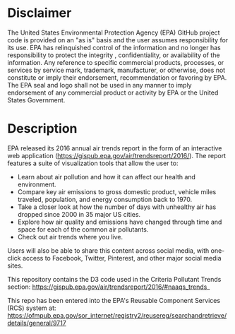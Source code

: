 # Disclaimer
The United States Environmental Protection Agency (EPA) GitHub project code is provided on an "as is" basis and the user assumes responsibility for its use.  EPA has relinquished control of the information and no longer has responsibility to protect the integrity , confidentiality, or availability of the information.  Any reference to specific commercial products, processes, or services by service mark, trademark, manufacturer, or otherwise, does not constitute or imply their endorsement, recommendation or favoring by EPA.  The EPA seal and logo shall not be used in any manner to imply endorsement of any commercial product or activity by EPA or the United States Government.

# Description
EPA released its 2016 annual air trends report in the form of an interactive web application (https://gispub.epa.gov/air/trendsreport/2016/). The report features a suite of visualization tools that allow the user to:
  *	Learn about air pollution and how it can affect our health and environment.
  *	Compare key air emissions to gross domestic product, vehicle miles traveled, population, and energy consumption back to 1970. 
  *	Take a closer look at how the number of days with unhealthy air has dropped since 2000 in 35 major US cities.
  *	Explore how air quality and emissions have changed through time and space for each of the common air pollutants. 
  *	Check out air trends where you live.
  
Users will also be able to share this content across social media, with one-click access to Facebook, Twitter, Pinterest, and other major social media sites.

This repository contains the D3 code used in the Criteria Pollutant Trends section: https://gispub.epa.gov/air/trendsreport/2016/#naaqs_trends_

This repo has been entered into the EPA's Reusable Component Services (RCS) system at:
https://ofmpub.epa.gov/sor_internet/registry2/reusereg/searchandretrieve/details/general/9717

